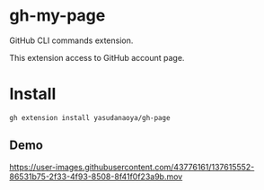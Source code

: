 # gh-my-page
GitHub CLI commands extension.

This extension access to GitHub account page.

# Install

```shell
gh extension install yasudanaoya/gh-page
```

## Demo


https://user-images.githubusercontent.com/43776161/137615552-86531b75-2f33-4f93-8508-8f41f0f23a9b.mov

